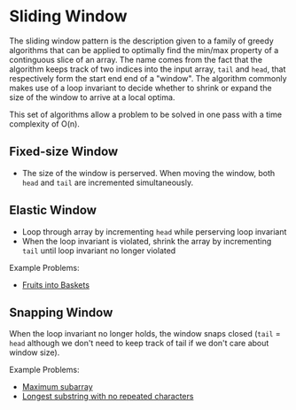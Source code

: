 # Sliding Window

The sliding window pattern is the description given to a family of greedy algorithms that can be applied to optimally find the min/max property of a continguous slice of an array. The name comes from the fact that the algorithm keeps track of two indices into the input array, `tail` and `head`, that respectively form the start end end of a "window". The algorithm commonly makes use of a loop invariant to decide whether to shrink or expand the size of the window to arrive at a local optima.

This set of algorithms allow a problem to be solved in one pass with a time complexity of O(n).

## Fixed-size Window
- The size of the window is perserved. When moving the window, both `head` and `tail` are incremented simultaneously.

## Elastic Window
- Loop through array by incrementing `head` while perserving loop invariant
- When the loop invariant is violated, shrink the array by incrementing `tail` until loop invariant no longer violated

Example Problems:
- [Fruits into Baskets](https://leetcode.com/problems/fruit-into-baskets)

## Snapping Window
When the loop invariant no longer holds, the window snaps closed (`tail` = `head` although we don't need to keep track of tail if we don't care about window size).

Example Problems:
- [Maximum subarray](https://leetcode.com/problems/maximum-subarray)
- [Longest substring with no repeated characters](https://leetcode.com/problems/longest-substring-without-repeating-characters)